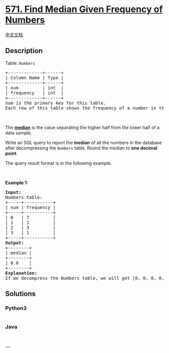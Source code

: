 # [571. Find Median Given Frequency of Numbers](https://leetcode.com/problems/find-median-given-frequency-of-numbers)

[中文文档](/solution/0500-0599/0571.Find%20Median%20Given%20Frequency%20of%20Numbers/README.md)

## Description

<p>Table: <code>Numbers</code></p>

<pre>
+-------------+------+
| Column Name | Type |
+-------------+------+
| num         | int  |
| frequency   | int  |
+-------------+------+
num is the primary key for this table.
Each row of this table shows the frequency of a number in the database.
</pre>

<p>&nbsp;</p>

<p>The <a href="https://en.wikipedia.org/wiki/Median" target="_blank"><strong>median</strong></a> is the value separating the higher half from the lower half of a data sample.</p>

<p>Write an SQL query to report the <strong>median</strong> of all the numbers in the database after decompressing the <code>Numbers</code> table. Round the median to <strong>one decimal point</strong>.</p>

<p>The query result format is in the following example.</p>

<p>&nbsp;</p>
<p><strong>Example 1:</strong></p>

<pre>
<strong>Input:</strong> 
Numbers table:
+-----+-----------+
| num | frequency |
+-----+-----------+
| 0   | 7         |
| 1   | 1         |
| 2   | 3         |
| 3   | 1         |
+-----+-----------+
<strong>Output:</strong> 
+--------+
| median |
+--------+
| 0.0    |
+--------+
<strong>Explanation:</strong> 
If we decompress the Numbers table, we will get [0, 0, 0, 0, 0, 0, 0, 1, 2, 2, 2, 3], so the median is (0 + 0) / 2 = 0.
</pre>

## Solutions

<!-- tabs:start -->

### **Python3**

```python


```

### **Java**

```java


```

### **...**

```


```

<!-- tabs:end -->
